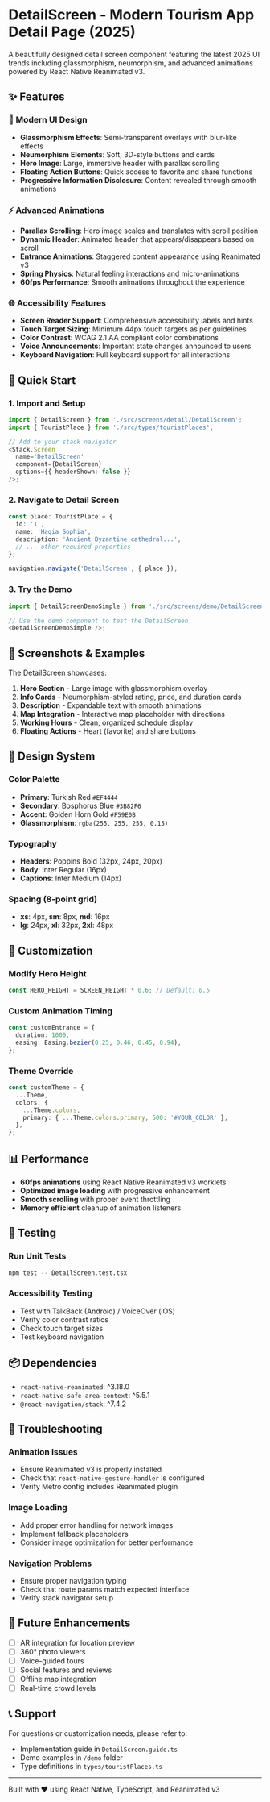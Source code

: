 # DetailScreen - Modern Tourism App Detail Page (2025)

A beautifully designed detail screen component featuring the latest 2025 UI trends including glassmorphism, neumorphism, and advanced animations powered by React Native Reanimated v3.

## ✨ Features

### 🎨 Modern UI Design

- **Glassmorphism Effects**: Semi-transparent overlays with blur-like effects
- **Neumorphism Elements**: Soft, 3D-style buttons and cards
- **Hero Image**: Large, immersive header with parallax scrolling
- **Floating Action Buttons**: Quick access to favorite and share functions
- **Progressive Information Disclosure**: Content revealed through smooth animations

### ⚡ Advanced Animations

- **Parallax Scrolling**: Hero image scales and translates with scroll position
- **Dynamic Header**: Animated header that appears/disappears based on scroll
- **Entrance Animations**: Staggered content appearance using Reanimated v3
- **Spring Physics**: Natural feeling interactions and micro-animations
- **60fps Performance**: Smooth animations throughout the experience

### 🌐 Accessibility Features

- **Screen Reader Support**: Comprehensive accessibility labels and hints
- **Touch Target Sizing**: Minimum 44px touch targets as per guidelines
- **Color Contrast**: WCAG 2.1 AA compliant color combinations
- **Voice Announcements**: Important state changes announced to users
- **Keyboard Navigation**: Full keyboard support for all interactions

## 🚀 Quick Start

### 1. Import and Setup

```typescript
import { DetailScreen } from './src/screens/detail/DetailScreen';
import { TouristPlace } from './src/types/touristPlaces';

// Add to your stack navigator
<Stack.Screen
  name='DetailScreen'
  component={DetailScreen}
  options={{ headerShown: false }}
/>;
```

### 2. Navigate to Detail Screen

```typescript
const place: TouristPlace = {
  id: '1',
  name: 'Hagia Sophia',
  description: 'Ancient Byzantine cathedral...',
  // ... other required properties
};

navigation.navigate('DetailScreen', { place });
```

### 3. Try the Demo

```typescript
import { DetailScreenDemoSimple } from './src/screens/demo/DetailScreenDemoSimple';

// Use the demo component to test the DetailScreen
<DetailScreenDemoSimple />;
```

## 📱 Screenshots & Examples

The DetailScreen showcases:

1. **Hero Section** - Large image with glassmorphism overlay
2. **Info Cards** - Neumorphism-styled rating, price, and duration cards
3. **Description** - Expandable text with smooth animations
4. **Map Integration** - Interactive map placeholder with directions
5. **Working Hours** - Clean, organized schedule display
6. **Floating Actions** - Heart (favorite) and share buttons

## 🎨 Design System

### Color Palette

- **Primary**: Turkish Red `#EF4444`
- **Secondary**: Bosphorus Blue `#3B82F6`
- **Accent**: Golden Horn Gold `#F59E0B`
- **Glassmorphism**: `rgba(255, 255, 255, 0.15)`

### Typography

- **Headers**: Poppins Bold (32px, 24px, 20px)
- **Body**: Inter Regular (16px)
- **Captions**: Inter Medium (14px)

### Spacing (8-point grid)

- **xs**: 4px, **sm**: 8px, **md**: 16px
- **lg**: 24px, **xl**: 32px, **2xl**: 48px

## 🔧 Customization

### Modify Hero Height

```typescript
const HERO_HEIGHT = SCREEN_HEIGHT * 0.6; // Default: 0.5
```

### Custom Animation Timing

```typescript
const customEntrance = {
  duration: 1000,
  easing: Easing.bezier(0.25, 0.46, 0.45, 0.94),
};
```

### Theme Override

```typescript
const customTheme = {
  ...Theme,
  colors: {
    ...Theme.colors,
    primary: { ...Theme.colors.primary, 500: '#YOUR_COLOR' },
  },
};
```

## 📊 Performance

- **60fps animations** using React Native Reanimated v3 worklets
- **Optimized image loading** with progressive enhancement
- **Smooth scrolling** with proper event throttling
- **Memory efficient** cleanup of animation listeners

## 🧪 Testing

### Run Unit Tests

```bash
npm test -- DetailScreen.test.tsx
```

### Accessibility Testing

- Test with TalkBack (Android) / VoiceOver (iOS)
- Verify color contrast ratios
- Check touch target sizes
- Test keyboard navigation

## 📦 Dependencies

- `react-native-reanimated`: ^3.18.0
- `react-native-safe-area-context`: ^5.5.1
- `@react-navigation/stack`: ^7.4.2

## 🐛 Troubleshooting

### Animation Issues

- Ensure Reanimated v3 is properly installed
- Check that `react-native-gesture-handler` is configured
- Verify Metro config includes Reanimated plugin

### Image Loading

- Add proper error handling for network images
- Implement fallback placeholders
- Consider image optimization for better performance

### Navigation Problems

- Ensure proper navigation typing
- Check that route params match expected interface
- Verify stack navigator setup

## 🚀 Future Enhancements

- [ ] AR integration for location preview
- [ ] 360° photo viewers
- [ ] Voice-guided tours
- [ ] Social features and reviews
- [ ] Offline map integration
- [ ] Real-time crowd levels

## 📞 Support

For questions or customization needs, please refer to:

- Implementation guide in `DetailScreen.guide.ts`
- Demo examples in `/demo` folder
- Type definitions in `types/touristPlaces.ts`

---

Built with ❤️ using React Native, TypeScript, and Reanimated v3
